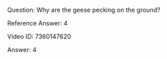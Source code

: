 Question: Why are the geese pecking on the ground?

Reference Answer: 4

Video ID: 7360147620

Answer: 4


